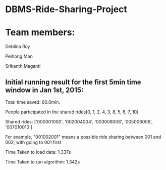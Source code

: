 # DBMS-Ride-Sharing-Project

# Team members: 

Deblina Roy

Peihong Man

Srikanth Maganti


## Initial running result for the first 5min time window in Jan 1st, 2015: 

Total time saved: 60.0min. 

People participated in the shared rides[0, 1, 2, 4, 3, 8, 5, 6, 7, 10]

Shared rides: ['000001000', '002004004', '003008008', '005006006', '007010010']

For example, "001002001" means a possible ride sharing between 001 and 002, with going to 001 first

Time Taken to load data: 1.337s

Time Taken to run algorithm: 1.342s
